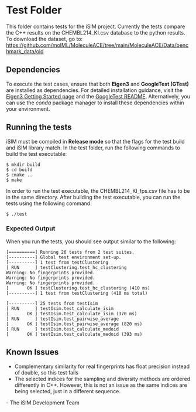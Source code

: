 # Test Folder

This folder contains tests for the iSIM project. 
Currently the tests compare the C++ results on the CHEMBL214_KI.csv database to the python results. 
To download the dataset, go to: https://github.com/molML/MoleculeACE/tree/main/MoleculeACE/Data/benchmark_data/old 

## Dependencies

To execute the test cases, ensure that both **Eigen3** and **GoogleTest (GTest)** are installed as dependencies. For detailed installation guidance, visit the [Eigen3 Getting Started page](https://eigen.tuxfamily.org/dox/GettingStarted.html) and the [GoogleTest README](https://github.com/google/googletest/blob/main/googletest/README.md). Alternatively, you can use the *conda* package manager to install these dependencies within your environment.

## Running the tests

iSIM must be compiled in **Release mode** so that the flags for the test build and iSIM library match. 
In the test folder, run the following commands to build the test executable:

```
$ mkdir build
$ cd build
$ cmake ..
$ make 
```
In order to run the test executable, the CHEMBL214_KI_fps.csv file has to be in the same directory. After building the test executable, you can run the tests using the following command:
```
$ ./test
```

### Expected Output

When you run the tests, you should see output similar to the following:
``` 
[==========] Running 26 tests from 2 test suites.
[----------] Global test environment set-up.
[----------] 1 test from testClustering
[ RUN      ] testClustering.test_hc_clustering
Warning: No fingerprints provided.
Warning: No fingerprints provided.
Warning: No fingerprints provided.
[       OK ] testClustering.test_hc_clustering (410 ms)
[----------] 1 test from testClustering (410 ms total)

[----------] 25 tests from testIsim
[ RUN      ] testIsim.test_calculate_isim
[       OK ] testIsim.test_calculate_isim (370 ms)
[ RUN      ] testIsim.test_pairwise_average
[       OK ] testIsim.test_pairwise_average (820 ms)
[ RUN      ] testIsim.test_calculate_medoid
[       OK ] testIsim.test_calculate_medoid (393 ms)
```

## Known Issues

* Complementary similarity for real fingerprints has float precision instead of double, so this test fails
* The selected indices for the sampling and diversity methods are ordered differently in C++.
 However, this is not an issue as the same indices are being selected, just in a different sequence.


\- The iSIM Development Team